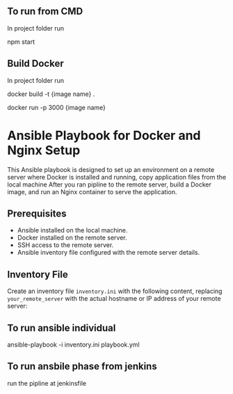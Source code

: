 ## To run from CMD

In project folder run

npm start

## Build Docker

In project folder run

docker build -t {image name} . 

docker run -p 3000 {image name}  

# Ansible Playbook for Docker and Nginx Setup

This Ansible playbook is designed to set up an environment on a remote server where Docker is installed and running, copy application files from the local machine After you ran pipline to the remote server, build a Docker image, and run an Nginx container to serve the application.

## Prerequisites

- Ansible installed on the local machine.
- Docker installed on the remote server.
- SSH access to the remote server.
- Ansible inventory file configured with the remote server details.

## Inventory File

Create an inventory file `inventory.ini` with the following content, replacing `your_remote_server` with the actual hostname or IP address of your remote server:
## To run ansible individual  
ansible-playbook -i inventory.ini  playbook.yml

## To run ansbile phase from jenkins 
run the pipline at jenkinsfile
